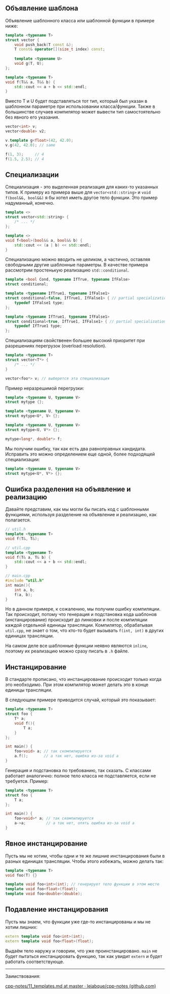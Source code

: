 ## Объявление шаблона

Объявление шаблонного класса или шаблонной функции в примере ниже:

```cpp
template <typename T>
struct vector {
    void push_back(T const &);
    T const& operator[](size_t index) const;
    
    template <typename U>
    void g(T, U);
};

template <typename T>
void f(T&& a, T&& b) {
    std::cout << a + b << std::endl;
}
```

Вместо T и U будет подставляться тот тип, который был указан в шаблонном параметре при использовании класса/функции. Также в большинстве случаев компилятор может вывести тип самостоятельно без явного его указания.

```cpp
vector<int> v;
vector<double> v2;

v.template g<float>(42, 42.0);
v.g(42, 42.0); // same

f(1, 3);     // 4
f(1.5, 2.5); // 4
```

## Специализации

Специализация - это выделенная реализация для каких-то указанных типов. К примеру из примера выше для `vector<std::string>` и `void f(bool&&, bool&&)` я бы хотел иметь другое тело функции. Это пример надуманный, конечно.

```cpp
template <>
struct vector<std::string> {
    /* ... */
};

template <>
void f<bool>(bool&& a, bool&& b) {
    std::cout << (a | b) << std::endl;
}
```

Специализацию можно вводить не целиком, а частично, оставляя свободными другие шаблонные параметры. В качестве примера рассмотрим простенькую реализацию `std::conditional`.

```cpp
template <bool Cond, typename IfTrue, typename IfFalse>
struct conditional;

template <typename IfTrue1, typename IfFalse1>
struct conditional<false, IfTrue1, IfFalse1> { // partial specialization
    typedef IfFalse1 type;
};

template <typename IfTrue1, typename IfFalse1>
struct conditional<true, IfTrue1, IfFalse1> { // partial specialization
    typedef IfTrue1 type;
};
```

Специализациям свойственен большее высокий приоритет при разрешениях перегрузок (overload resolution).

```cpp
template <typename T>
struct vector<T*> {
    /* ... */
}

vector<foo*> v; // выберется эта специализация
```

Пример неразрешимой перегрузки:

```cpp
template <typename U, typename V>
struct mytype {};

template <typename U, typename V>
struct mytype<U*, V> {};

template <typename U, typename V>
struct mytype<U, V*> {};

mytype<long*, double*> f;
```

Мы получим ошибку, так как есть два равноправных кандидата. Исправить это можно определением еще одной, более подходящей специализации:

```cpp
template <typename U, typename V>
struct mytype<U*, V*> {};
```

## Ошибка разделения на объявление и реализацию

Давайте представим, как мы могли бы писать код с шаблонными функциями, используя разделение на объявление и реализацию, как полагается.

```cpp
// util.h
template <typename T>
void f(T&, T&);

// util.cpp
template <typename T>
void f(T& a, T& b) {
    std::cout << a + b << std::endl;
}

// main.cpp
#include "util.h"
int main(){
    int a, b;
    f(a, b);
}
```

Но в данном примере, к сожалению, мы получим ошибку компиляции. Так происходит, потому что генерация и подстановка кода шаблонов (инстанцирование) происходит до линковки и после компиляции каждой отдельной единицы трансляции. Компилятор, обрабатывая `util.cpp`, не знает о том, что кто-то будет вызывать `f(int, int)` в других единицах трансляции.

На самом деле все шаблонные функции неявно являются `inline`, поэтому их реализацию можно сразу писать в `.h` файле.

## Инстанцирование

В стандарте прописано, что инстанцирование происходит только когда это необходимо. При этом компилятор может делать это в конце единицы трансляции.

В следующем примере приводится случай, который это показывает:

```cpp
template <typename T>
struct foo {
    T* a;
    void f(){
        T a;
    }
};

int main() {
    foo<void> a; // так скомпилируется
    a.f();       // а так нет, ошибка из-за void a
}
```

Генерация и подстановка по требованию, так сказать. С классами работает аналогично: полное тело класса не подставляется, если не требуется. Пример:

```cpp
template <typename T>
struct foo {
    T a;
};

int main() {
    foo<void>* a; // так скомпилируется
    a->a;         // а так нет, опять ошибка из-за void a
}
```

## Явное инстанцирование

Пусть мы не хотим, чтобы одни и те же лишние инстанцирования были в разных единицах трансляции. Чтобы этого избежать, можно делать так:

```cpp
template <typename T>
void foo(T) {}

template void foo<int>(int); // генерирует тело функции в этом месте
template void foo<float>(float);
template void foo<double>(double);
```

## Подавление инстанцирования

Пусть мы знаем, что функции уже где-то инстанцированы и мы не хотим лишних:

```cpp
extern template void foo<int>(int); 
extern template void foo<float>(float);
```

Выдаём тело наружу и говорим, что уже проинстанцировано. `main` не будет пытаться инстанцировать функцию, так как увидит `extern` и будет работать соответствующе.


---

Заимствования:

[cpp-notes/11_templates.md at master · lejabque/cpp-notes (github.com)](https://github.com/lejabque/cpp-notes/blob/master/src/11_templates.md)
